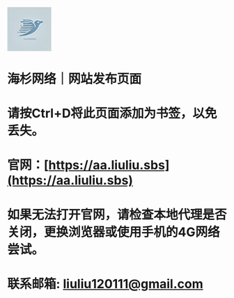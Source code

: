 <img src="/logo.jpg" width=20% >

# 海杉网络｜网站发布页面
# 请按Ctrl+D将此页面添加为书签，以免丢失。

# 官网：[https://aa.liuliu.sbs](https://aa.liuliu.sbs)

# 如果无法打开官网，请检查本地代理是否关闭，更换浏览器或使用手机的4G网络尝试。

# 联系邮箱:  liuliu120111@gmail.com
